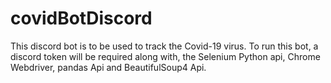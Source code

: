 # covidBotDiscord
This discord bot is to be used to track the Covid-19 virus.
To run this bot, a discord token will be required along with,
the Selenium Python api, Chrome Webdriver, pandas Api and BeautifulSoup4 Api.
